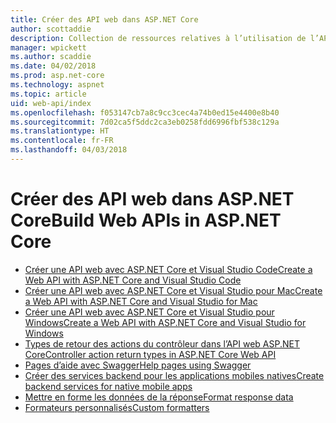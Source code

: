 ```yaml
---
title: Créer des API web dans ASP.NET Core
author: scottaddie
description: Collection de ressources relatives à l’utilisation de l’API web ASP.NET Core
manager: wpickett
ms.author: scaddie
ms.date: 04/02/2018
ms.prod: asp.net-core
ms.technology: aspnet
ms.topic: article
uid: web-api/index
ms.openlocfilehash: f053147cb7a8c9cc3cec4a74b0ed15e4400e8b40
ms.sourcegitcommit: 7d02ca5f5ddc2ca3eb0258fdd6996fbf538c129a
ms.translationtype: HT
ms.contentlocale: fr-FR
ms.lasthandoff: 04/03/2018
---
```

# <a name="build-web-apis-in-aspnet-core"></a><span data-ttu-id="23bd4-103">Créer des API web dans ASP.NET Core</span><span class="sxs-lookup"><span data-stu-id="23bd4-103">Build Web APIs in ASP.NET Core</span></span>

* [<span data-ttu-id="23bd4-104">Créer une API web avec ASP.NET Core et Visual Studio Code</span><span class="sxs-lookup"><span data-stu-id="23bd4-104">Create a Web API with ASP.NET Core and Visual Studio Code</span></span>](xref:tutorials/web-api-vsc)
* [<span data-ttu-id="23bd4-105">Créer une API web avec ASP.NET Core et Visual Studio pour Mac</span><span class="sxs-lookup"><span data-stu-id="23bd4-105">Create a Web API with ASP.NET Core and Visual Studio for Mac</span></span>](xref:tutorials/first-web-api-mac)
* [<span data-ttu-id="23bd4-106">Créer une API web avec ASP.NET Core et Visual Studio pour Windows</span><span class="sxs-lookup"><span data-stu-id="23bd4-106">Create a Web API with ASP.NET Core and Visual Studio for Windows</span></span>](xref:tutorials/first-web-api)
* [<span data-ttu-id="23bd4-107">Types de retour des actions du contrôleur dans l’API web ASP.NET Core</span><span class="sxs-lookup"><span data-stu-id="23bd4-107">Controller action return types in ASP.NET Core Web API</span></span>](xref:web-api/action-return-types)
* [<span data-ttu-id="23bd4-108">Pages d’aide avec Swagger</span><span class="sxs-lookup"><span data-stu-id="23bd4-108">Help pages using Swagger</span></span>](xref:tutorials/web-api-help-pages-using-swagger)
* [<span data-ttu-id="23bd4-109">Créer des services backend pour les applications mobiles natives</span><span class="sxs-lookup"><span data-stu-id="23bd4-109">Create backend services for native mobile apps</span></span>](xref:mobile/native-mobile-backend)
* [<span data-ttu-id="23bd4-110">Mettre en forme les données de la réponse</span><span class="sxs-lookup"><span data-stu-id="23bd4-110">Format response data</span></span>](xref:web-api/advanced/formatting)
* [<span data-ttu-id="23bd4-111">Formateurs personnalisés</span><span class="sxs-lookup"><span data-stu-id="23bd4-111">Custom formatters</span></span>](xref:web-api/advanced/custom-formatters)